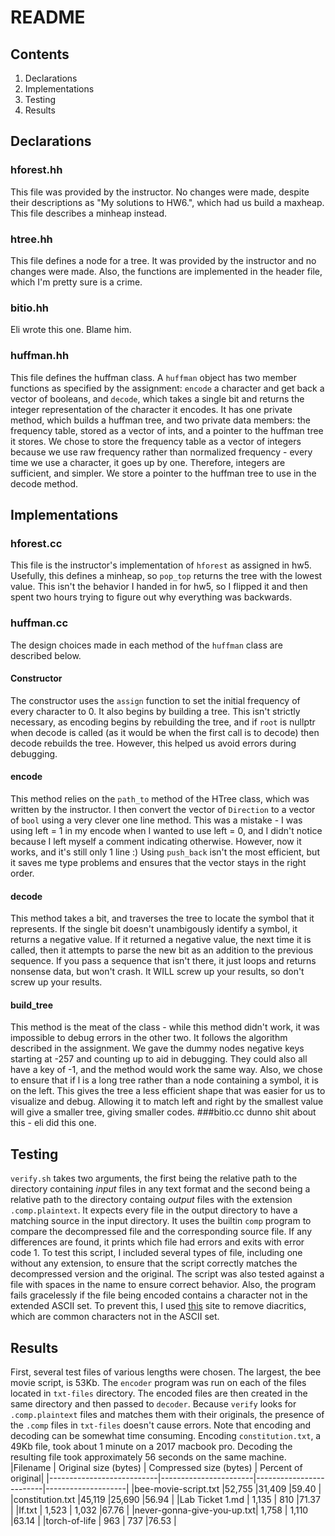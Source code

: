 # README
## Contents
1. Declarations
2. Implementations
3. Testing
4. Results

## Declarations
### hforest.hh
This file was provided by the instructor. No changes were made, despite their descriptions as "My solutions to HW6.", which had us build a maxheap. This file describes a minheap instead.
### htree.hh
This file defines a node for a tree. It was provided by the instructor and no changes were made. Also, the functions are implemented in the header file, which I'm pretty sure is a crime.
### bitio.hh
Eli wrote this one. Blame him.
### huffman.hh
This file defines the huffman class. A `huffman` object has two member functions as specified by the assignment: `encode` a character and get back a vector of booleans, and `decode`, which takes a single bit and returns the integer representation of the character it encodes.
It has one private method, which builds a huffman tree, and two private data members: the frequency table, stored as a vector of ints, and a pointer to the huffman tree it stores.
We chose to store the frequency table as a vector of integers because we use raw frequency rather than normalized frequency - every time we use a character, it goes up by one. Therefore, integers are sufficient, and simpler. We store a pointer to the huffman tree to use in the decode method.
## Implementations
### hforest.cc
This file is the instructor's implementation of `hforest` as assigned in hw5. Usefully, this defines a minheap, so `pop_top` returns the tree with the lowest value. This isn't the behavior I handed in for hw5, so I flipped it and then spent two hours trying to figure out why everything was backwards.
### huffman.cc
The design choices made in each method of the `huffman` class are described below.
#### Constructor
The constructor uses the `assign` function to set the initial frequency of every character to 0. It also begins by building a tree. This isn't strictly necessary, as encoding begins by rebuilding the tree, and if `root` is nullptr when decode is called (as it would be when the first call is to decode) then decode rebuilds the tree. However, this helped us avoid errors during debugging.
#### encode
This method relies on the `path_to` method of the HTree class, which was written by the instructor. I then convert the vector of `Direction` to a vector of `bool` using a very clever one line method. This was a mistake - I was using left = 1 in my encode when I wanted to use left = 0, and I didn't notice because I left myself a comment indicating otherwise. However, now it works, and it's still only 1 line :) Using `push_back` isn't the most efficient, but it saves me type problems and ensures that the vector stays in the right order.
#### decode
This method takes a bit, and traverses the tree to locate the symbol that it represents. If the single bit doesn't unambigously identify a symbol, it returns a negative value. If it returned a negative value, the next time it is called, then it attempts to parse the new bit as an addition to the previous sequence. If you pass a sequence that isn't there, it just loops and returns nonsense data, but won't crash. It WILL screw up your results, so don't screw up your results.
#### build_tree
This method is the meat of the class - while this method didn't work, it was impossible to debug errors in the other two. It follows the algorithm described in the assignment. We gave the dummy nodes negative keys starting at -257 and counting up to aid in debugging. They could also all have a key of -1, and the method would work the same way. Also, we chose to ensure that if l is a long tree rather than a node containing a symbol, it is on the left. This gives the tree a less efficient shape that was easier for us to visualize and debug. Allowing it to match left and right by the smallest value will give a smaller tree, giving smaller codes.
###bitio.cc
dunno shit about this - eli did this one.
## Testing
`verify.sh` takes two arguments, the first being the relative path to the directory containing *input* files in any text format and the second being a relative path to the directory containg *output* files with the extension `.comp.plaintext`. It expects every file in the output directory to have a matching source in the input directory. It uses the builtin `comp` program to compare the decompressed file and the corresponding source file. If any differences are found, it prints which file had errors and exits with error code 1. To test this script, I included several types of file, including one without any extension, to ensure that the script correctly matches the decompressed version and the original. The script was also tested against a file with spaces in the name to ensure correct behavior.
Also, the program fails gracelessly if the file being encoded contains a character not in the extended ASCII set. To prevent this, I used [this](https://pteo.paranoiaworks.mobi/diacriticsremover/) site to remove diacritics, which are common characters not in the ASCII set.
## Results
First, several test files of various lengths were chosen. The largest, the bee movie script, is 53Kb. The `encoder` program was run on each of the files located in `txt-files` directory. The encoded files are then created in the same directory and then passed to `decoder`. Because `verify` looks for `.comp.plaintext` files and matches them with their originals, the presence of the `.comp` files in `txt-files` doesn't cause errors. Note that encoding and decoding can be somewhat time consuming. Encoding `constitution.txt`, a 49Kb file, took about 1 minute on a 2017 macbook pro. Decoding the resulting file took approximately 56 seconds on the same machine.
|Filename                   | Original size (bytes) | Compressed size (bytes) | Percent of original|
|---------------------------|-----------------------|-------------------------|--------------------|
|bee-movie-script.txt       |52,755                 |31,409                   |59.40               |
|constitution.txt           |45,119                 |25,690                   |56.94               |
|Lab Ticket 1.md            | 1,135                 |   810                   |71.37               |
|If.txt                     | 1,523                 | 1,032                   |67.76               |
|never-gonna-give-you-up.txt| 1,758                 | 1,110                   |63.14               |
|torch-of-life              |   963                 |   737                   |76.53               |
